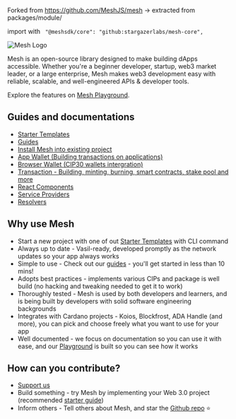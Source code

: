 Forked from https://github.com/MeshJS/mesh
-> extracted from packages/module/

import with ` "@meshsdk/core": "github:stargazerlabs/mesh-core",`

![Mesh Logo](https://meshjs.dev/logo-mesh/mesh.png)

Mesh is an open-source library designed to make building dApps accessible. Whether you're a beginner developer, startup, web3 market leader, or a large enterprise, Mesh makes web3 development easy with reliable, scalable, and well-engineered APIs & developer tools.

Explore the features on [Mesh Playground](https://meshjs.dev/).

## Guides and documentations

- [Starter Templates](https://meshjs.dev/starter-templates)
- [Guides](https://meshjs.dev/guides)
- [Install Mesh into existing project](https://meshjs.dev/migration-manual-installation)
- [App Wallet (Building transactions on applications)](https://meshjs.dev/apis/appwallet)
- [Browser Wallet (CIP30 wallets intergration)](https://meshjs.dev/apis/browserwallet)
- [Transaction - Building, minting, burning, smart contracts, stake pool and more](https://meshjs.dev/apis/transaction)
- [React Components](https://meshjs.dev/react)
- [Service Providers](https://meshjs.dev/providers)
- [Resolvers](https://meshjs.dev/apis/resolvers)

## Why use Mesh
- Start a new project with one of out [Starter Templates](https://meshjs.dev/starter-templates) with CLI command
- Always up to date - Vasil-ready, developed promptly as the network updates so your app always works
- Simple to use - Check out our [guides](https://meshjs.dev/guides) - you'll get started in less than 10 mins!
- Adopts best practices - implements various CIPs and package is well build (no hacking and tweaking needed to get it to work)
- Thoroughly tested - Mesh is used by both developers and learners, and is being built by developers with solid software engineering backgrounds
- Integrates with Cardano projects - Koios, Blockfrost, ADA Handle (and more), you can pick and choose freely what you want to use for your app
- Well documented - we focus on documentation so you can use it with ease, and our [Playground](https://meshjs.dev/) is built so you can see how it works

## How can you contribute?

- [Support us](https://meshjs.dev/about/support-us)
- Build something - try Mesh by implementing your Web 3.0 project (recommended [starter guide](https://meshjs.dev/guides/nextjs))
- Inform others - Tell others about Mesh, and star the [Github repo](https://github.com/MeshJS/mesh) :star:
